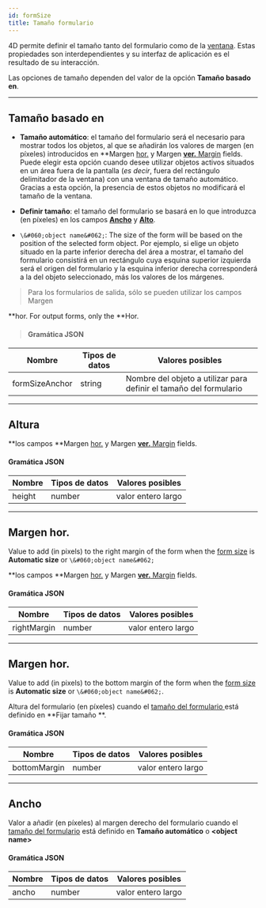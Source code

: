 ```yaml
---
id: formSize
title: Tamaño formulario
---
```


 
4D permite definir el tamaño tanto del formulario como de la [ventana](properties_WindowSize.md). Estas propiedades son interdependientes y su interfaz de aplicación es el resultado de su interacción.

Las opciones de tamaño dependen del valor de la opción **Tamaño basado en**.

---

## Tamaño basado en

* **Tamaño automático**: el tamaño del formulario será el necesario para mostrar todos los objetos, al que se añadirán los valores de margen (en píxeles) introducidos en **Margen [hor.](#hor-margin) y Margen [**ver.** Margin</strong>](#vert-margin) fields. Puede elegir esta opción cuando desee utilizar objetos activos situados en un área fuera de la pantalla (*es decir*, fuera del rectángulo delimitador de la ventana) con una ventana de tamaño automático. Gracias a esta opción, la presencia de estos objetos no modificará el tamaño de la ventana.</p></li>

* **Definir tamaño**: el tamaño del formulario se basará en lo que introduzca (en píxeles) en los campos [**Ancho**](#width) y [**Alto**](#height).

* `\&#060;object name&#062;`: The size of the form will be based on the position of the selected form object. Por ejemplo, si elige un objeto situado en la parte inferior derecha del área a mostrar, el tamaño del formulario consistirá en un rectángulo cuya esquina superior izquierda será el origen del formulario y la esquina inferior derecha corresponderá a la del objeto seleccionado, más los valores de los márgenes.</ul>

> Para los formularios de salida, sólo se pueden utilizar los campos Margen

**hor. For output forms, only the **Hor.</p> </blockquote> 
> 
> #### Gramática JSON
> 
> 
| Nombre         | Tipos de datos | Valores posibles                                                   |
| -------------- | -------------- | ------------------------------------------------------------------ |
| formSizeAnchor | string         | Nombre del objeto a utilizar para definir el tamaño del formulario |


---

## Altura

**los campos **Margen [hor.](#hor-margin) y Margen [**ver.** Margin</strong>](#vert-margin) fields.  

#### Gramática JSON

| Nombre | Tipos de datos | Valores posibles   |
| ------ | -------------- | ------------------ |
| height | number         | valor entero largo |


---

## Margen hor.

Value to add (in pixels) to the right margin of the form when the [form size](#size-based-on) is **Automatic size** or `\&#060;object name&#062;`

**los campos **Margen [hor.](#hor-margin) y Margen [**ver.** Margin</strong>](#vert-margin) fields.

#### Gramática JSON

| Nombre      | Tipos de datos | Valores posibles   |
| ----------- | -------------- | ------------------ |
| rightMargin | number         | valor entero largo |


---

## Margen hor.

Value to add (in pixels) to the bottom margin of the form when the [form size](#size-based-on) is **Automatic size** or `\&#060;object name&#062;`.

Altura del formulario (en píxeles) cuando el [ tamaño del formulario ](#size-based-on) está definido en **Fijar tamaño **.

#### Gramática JSON

| Nombre       | Tipos de datos | Valores posibles   |
| ------------ | -------------- | ------------------ |
| bottomMargin | number         | valor entero largo |


---

## Ancho

Valor a añadir (en píxeles) al margen derecho del formulario cuando el [tamaño del formulario](#size-based-on) está definido en **Tamaño automático** o **\<object name>**  

#### Gramática JSON

| Nombre | Tipos de datos | Valores posibles   |
| ------ | -------------- | ------------------ |
| ancho  | number         | valor entero largo |
